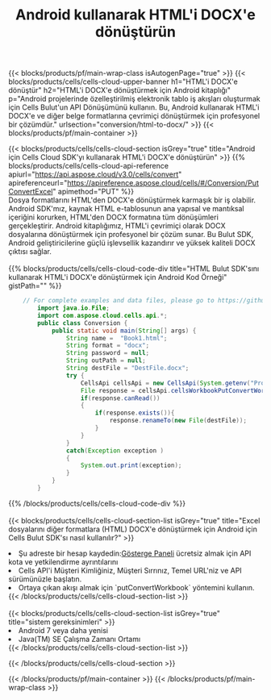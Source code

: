 ﻿---
title:  Android kullanarak HTML'i DOCX'e dönüştürün
description: HTML formatındaki bir dosyayı DOCX formatındaki bir dosyaya dönüştürmek için Android için Aspose.Cells Cloud SDK'yı kullanma.
---
{{< blocks/products/pf/main-wrap-class isAutogenPage="true" >}}
{{< blocks/products/cells/cells-cloud-upper-banner h1="HTML\'i DOCX\'e dönüştür" h2="HTML\'i DOCX\'e dönüştürmek için Android kitaplığı" p="Android projelerinde özelleştirilmiş elektronik tablo iş akışları oluşturmak için Cells Bulut\'un API Dönüşümünü kullanın. Bu, Android kullanarak HTML\'i DOCX\'e ve diğer belge formatlarına çevrimiçi dönüştürmek için profesyonel bir çözümdür." urlsection="conversion/html-to-docx/" >}}
{{< blocks/products/pf/main-container >}}

{{< blocks/products/cells/cells-cloud-section isGrey="true" title="Android için Cells Cloud SDK\'yı kullanarak HTML\'i DOCX\'e dönüştürün" >}}
{{% blocks/products/cells/cells-cloud-api-reference apiurl="https://api.aspose.cloud/v3.0/cells/convert" apireferenceurl="https://apireference.aspose.cloud/cells/#/Conversion/PutConvertExcel" apimethod="PUT" %}}
<br/>
Dosya formatlarını HTML'den DOCX'e dönüştürmek karmaşık bir iş olabilir. Android SDK'mız, kaynak HTML e-tablosunun ana yapısal ve mantıksal içeriğini korurken, HTML'den DOCX formatına tüm dönüşümleri gerçekleştirir. Android kitaplığımız, HTML'i çevrimiçi olarak DOCX dosyalarına dönüştürmek için profesyonel bir çözüm sunar. Bu Bulut SDK, Android geliştiricilerine güçlü işlevsellik kazandırır ve yüksek kaliteli DOCX çıktısı sağlar.
<br/>
<br/>
{{% blocks/products/cells/cells-cloud-code-div title="HTML Bulut SDK\'sını kullanarak HTML\'i DOCX\'e dönüştürmek için Android Kod Örneği" gistPath="" %}}
 
```java
    // For complete examples and data files, please go to https://github.com/aspose-cells-cloud/aspose-cells-cloud-android/
        import java.io.File;
        import com.aspose.cloud.cells.api.*;
        public class Conversion {
            public static void main(String[] args) {
                String name =  "Book1.html";
                String format = "docx";
                String password = null;
                String outPath = null;
                String destFile = "DestFile.docx";
                try {
                    CellsApi cellsApi = new CellsApi(System.getenv("ProductClientId"), System.getenv("ProductClientSecret"));
                    File response = cellsApi.cellsWorkbookPutConvertWorkbook(new File(name), format, password, outPath, null,null);            
                    if(response.canRead())
                    {
                        if(response.exists()){
                            response.renameTo(new File(destFile));
                        }                
                    }
                }
                catch(Exception exception )
                {
                    System.out.print(exception);
                }
            }
        }
```
 
{{% /blocks/products/cells/cells-cloud-code-div %}}
<br/>
<br/>
{{< blocks/products/cells/cells-cloud-section-list isGrey="true" title="Excel dosyalarını diğer formatlara (HTML) DOCX\'e dönüştürmek için Android için Cells Bulut SDK\'sı nasıl kullanılır?" >}}
<li> Şu adreste bir hesap kaydedin:<a href="https://dashboard.aspose.cloud/">Gösterge Paneli</a> ücretsiz almak için API kota ve yetkilendirme ayrıntılarını</li>
<li>Cells API'i Müşteri Kimliğiniz, Müşteri Sırrınız, Temel URL'niz ve API sürümünüzle başlatın.</li>
<li>Ortaya çıkan akışı almak için `putConvertWorkbook` yöntemini kullanın.</li>
{{< /blocks/products/cells/cells-cloud-section-list >}}
<br/>
<br/>
{{< blocks/products/cells/cells-cloud-section-list isGrey="true" title="sistem gereksinimleri" >}}
<li>Android 7 veya daha yenisi</li>
<li>Java(TM) SE Çalışma Zamanı Ortamı</li>
{{< /blocks/products/cells/cells-cloud-section-list >}}

{{< /blocks/products/cells/cells-cloud-section >}}

{{< /blocks/products/pf/main-container >}}
{{< /blocks/products/pf/main-wrap-class >}}
